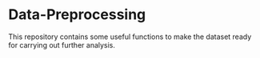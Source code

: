 # Data-Preprocessing
This repository contains some useful functions to make the dataset ready for carrying out further analysis. 
